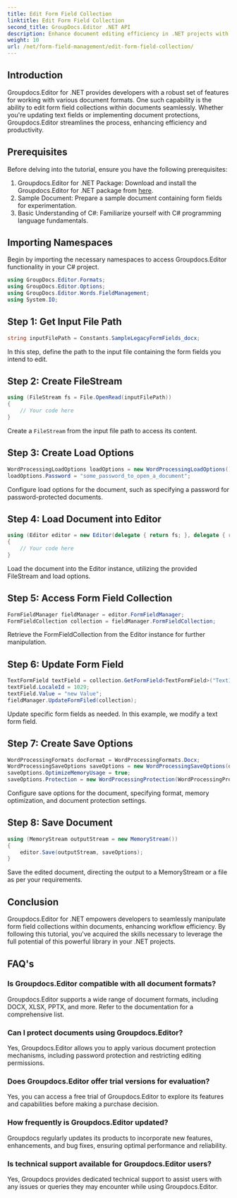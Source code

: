 ```yaml
---
title: Edit Form Field Collection
linktitle: Edit Form Field Collection
second_title: GroupDocs.Editor .NET API
description: Enhance document editing efficiency in .NET projects with Groupdocs.Editor. Modify form field collections seamlessly.
weight: 10
url: /net/form-field-management/edit-form-field-collection/
---
```

## Introduction
Groupdocs.Editor for .NET provides developers with a robust set of features for working with various document formats. One such capability is the ability to edit form field collections within documents seamlessly. Whether you're updating text fields or implementing document protections, Groupdocs.Editor streamlines the process, enhancing efficiency and productivity.
## Prerequisites
Before delving into the tutorial, ensure you have the following prerequisites:
1. Groupdocs.Editor for .NET Package: Download and install the Groupdocs.Editor for .NET package from [here](https://releases.groupdocs.com/editor/net/).
2. Sample Document: Prepare a sample document containing form fields for experimentation.
3. Basic Understanding of C#: Familiarize yourself with C# programming language fundamentals.

## Importing Namespaces
Begin by importing the necessary namespaces to access Groupdocs.Editor functionality in your C# project.
```csharp
using GroupDocs.Editor.Formats;
using GroupDocs.Editor.Options;
using GroupDocs.Editor.Words.FieldManagement;
using System.IO;
```
## Step 1: Get Input File Path
```csharp
string inputFilePath = Constants.SampleLegacyFormFields_docx;
```
In this step, define the path to the input file containing the form fields you intend to edit.
## Step 2: Create FileStream
```csharp
using (FileStream fs = File.OpenRead(inputFilePath))
{
    // Your code here
}
```
Create a `FileStream` from the input file path to access its content.
## Step 3: Create Load Options
```csharp
WordProcessingLoadOptions loadOptions = new WordProcessingLoadOptions();
loadOptions.Password = "some_password_to_open_a_document";
```
Configure load options for the document, such as specifying a password for password-protected documents.
## Step 4: Load Document into Editor
```csharp
using (Editor editor = new Editor(delegate { return fs; }, delegate { return loadOptions; }))
{
    // Your code here
}
```
Load the document into the Editor instance, utilizing the provided FileStream and load options.
## Step 5: Access Form Field Collection
```csharp
FormFieldManager fieldManager = editor.FormFieldManager;
FormFieldCollection collection = fieldManager.FormFieldCollection;
```
Retrieve the FormFieldCollection from the Editor instance for further manipulation.
## Step 6: Update Form Field
```csharp
TextFormField textField = collection.GetFormField<TextFormField>("Text1");
textField.LocaleId = 1029;
textField.Value = "new Value";
fieldManager.UpdateFormFiled(collection);
```
Update specific form fields as needed. In this example, we modify a text form field.
## Step 7: Create Save Options
```csharp
WordProcessingFormats docFormat = WordProcessingFormats.Docx;
WordProcessingSaveOptions saveOptions = new WordProcessingSaveOptions(docFormat);
saveOptions.OptimizeMemoryUsage = true;
saveOptions.Protection = new WordProcessingProtection(WordProcessingProtectionType.AllowOnlyFormFields, "write_password");
```
Configure save options for the document, specifying format, memory optimization, and document protection settings.
## Step 8: Save Document
```csharp
using (MemoryStream outputStream = new MemoryStream())
{
    editor.Save(outputStream, saveOptions);
}
```
Save the edited document, directing the output to a MemoryStream or a file as per your requirements.

## Conclusion
Groupdocs.Editor for .NET empowers developers to seamlessly manipulate form field collections within documents, enhancing workflow efficiency. By following this tutorial, you've acquired the skills necessary to leverage the full potential of this powerful library in your .NET projects.

## FAQ's
### Is Groupdocs.Editor compatible with all document formats?
Groupdocs.Editor supports a wide range of document formats, including DOCX, XLSX, PPTX, and more. Refer to the documentation for a comprehensive list.
### Can I protect documents using Groupdocs.Editor?
Yes, Groupdocs.Editor allows you to apply various document protection mechanisms, including password protection and restricting editing permissions.
### Does Groupdocs.Editor offer trial versions for evaluation?
Yes, you can access a free trial of Groupdocs.Editor to explore its features and capabilities before making a purchase decision.
### How frequently is Groupdocs.Editor updated?
Groupdocs regularly updates its products to incorporate new features, enhancements, and bug fixes, ensuring optimal performance and reliability.
### Is technical support available for Groupdocs.Editor users?
Yes, Groupdocs provides dedicated technical support to assist users with any issues or queries they may encounter while using Groupdocs.Editor.
